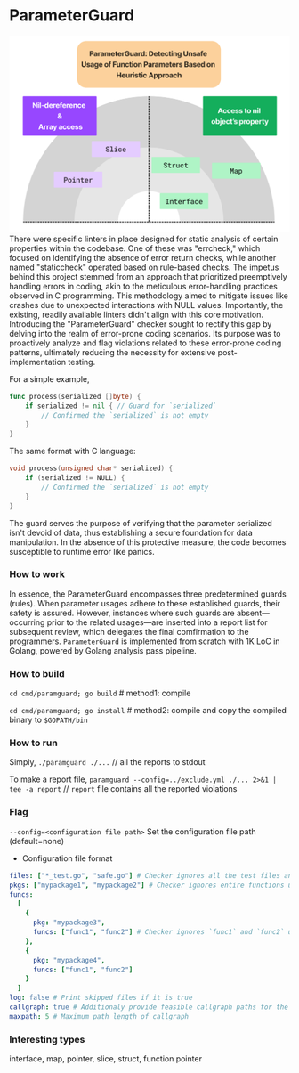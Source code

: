 # ParameterGuard
![overview](./doc/overview.png)
There were specific linters in place designed for static analysis of certain properties within the codebase.
One of these was "errcheck," which focused on identifying the absence of error return checks, while another named "staticcheck" operated based on rule-based checks.
The impetus behind this project stemmed from an approach that prioritized preemptively handling errors in coding, akin to the meticulous error-handling practices observed in C programming.
This methodology aimed to mitigate issues like crashes due to unexpected interactions with NULL values.
Importantly, the existing, readily available linters didn't align with this core motivation.
Introducing the "ParameterGuard" checker sought to rectify this gap by delving into the realm of error-prone coding scenarios.
Its purpose was to proactively analyze and flag violations related to these error-prone coding patterns, ultimately reducing the necessity for extensive post-implementation testing.

For a simple example,
```go
func process(serialized []byte) {
    if serialized != nil { // Guard for `serialized`
        // Confirmed the `serialized` is not empty
    }
}
```
The same format with C language:
```C
void process(unsigned char* serialized) {
    if (serialized != NULL) {
        // Confirmed the `serialized` is not empty
    }
}
```
The guard serves the purpose of verifying that the parameter serialized isn't devoid of data, thus establishing a secure foundation for data manipulation.
In the absence of this protective measure, the code becomes susceptible to runtime error like panics.

### How to work
In essence, the ParameterGuard encompasses three predetermined guards (rules).
When parameter usages adhere to these established guards, their safety is assured.
However, instances where such guards are absent—occurring prior to the related usages—are inserted into a report list for subsequent review, which delegates the final comfirmation to the programmers.
`ParameterGuard` is implemented from scratch with 1K LoC in Golang, powered by Golang analysis pass pipeline.

### How to build
`cd cmd/paramguard; go build` # method1: compile

`cd cmd/paramguard; go install` # method2: compile and copy the compiled binary to `$GOPATH/bin`

### How to run
Simply, `./paramguard ./...` // all the reports to stdout

To make a report file, `paramguard --config=../exclude.yml ./... 2>&1 | tee -a report` // `report` file contains all the reported violations

### Flag
`--config=<configuration file path>` Set the configuration file path (default=none)

- Configuration file format
```yaml
files: ["*_test.go", "safe.go"] # Checker ignores all the test files and `safe.go`
pkgs: ["mypackage1", "mypackage2"] # Checker ignores entire functions under the `mypackage1` and `mypackage2`
funcs:
  [
    {
      pkg: "mypackage3",
      funcs: ["func1", "func2"] # Checker ignores `func1` and `func2` under the package `mypackage3`
    },
    {
      pkg: "mypackage4",
      funcs: ["func1", "func2"]
    }
  ]
log: false # Print skipped files if it is true
callgraph: true # Additionaly provide feasible callgraph paths for the reported violations
maxpath: 5 # Maximum path length of callgraph
```

### Interesting types
interface, map, pointer, slice, struct, function pointer
